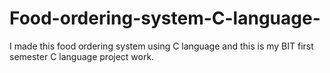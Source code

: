 # Food-ordering-system-C-language-
I made this food ordering system using C language and this is my BIT first semester C language project work.
